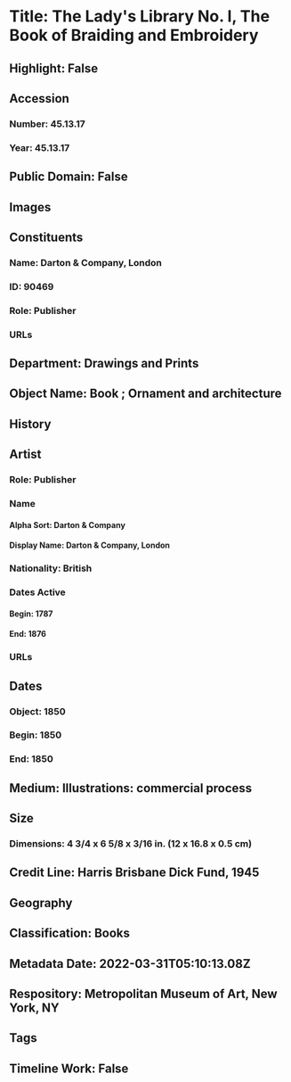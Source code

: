 # Title: The Lady's Library No. I, The Book of Braiding and Embroidery
## Highlight: False
## Accession
### Number: 45.13.17
### Year: 45.13.17
## Public Domain: False
## Images
## Constituents
### Name: Darton &amp; Company, London
### ID: 90469
### Role: Publisher
### URLs
## Department: Drawings and Prints
## Object Name: Book ; Ornament and architecture
## History
## Artist
### Role: Publisher
### Name
#### Alpha Sort: Darton & Company
#### Display Name: Darton & Company, London
### Nationality: British
### Dates Active
#### Begin: 1787
#### End: 1876
### URLs
## Dates
### Object: 1850
### Begin: 1850
### End: 1850
## Medium: Illustrations: commercial process
## Size
### Dimensions: 4 3/4 x 6 5/8 x 3/16 in. (12 x 16.8 x 0.5 cm)
## Credit Line: Harris Brisbane Dick Fund, 1945
## Geography
## Classification: Books
## Metadata Date: 2022-03-31T05:10:13.08Z
## Respository: Metropolitan Museum of Art, New York, NY
## Tags
## Timeline Work: False